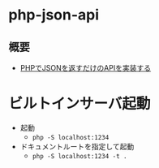 # php-json-api
## 概要
- [PHPでJSONを返すだけのAPIを実装する][link1]

# ビルトインサーバ起動
- 起動
  - `php -S localhost:1234`
- ドキュメントルートを指定して起動
  - `php -S localhost:1234 -t .`


[link1]:https://qiita.com/trewanek/items/ebea22c7ac7ae0056b1f#%E3%82%B5%E3%83%BC%E3%83%90%E3%83%BC%E3%82%B5%E3%82%A4%E3%83%89api
 